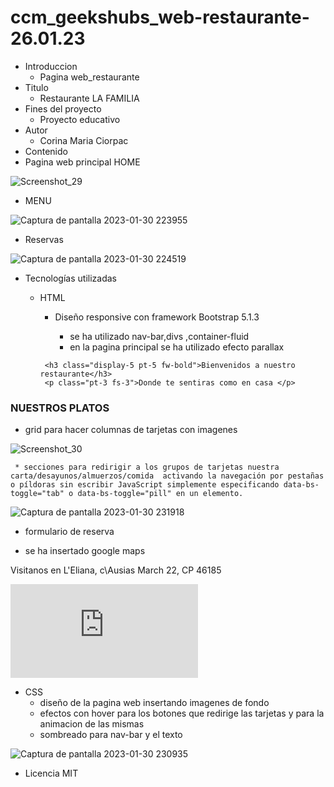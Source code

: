 # ccm_geekshubs_web-restaurante-26.01.23
* Introduccion
  * Pagina web_restaurante
* Titulo 
  * Restaurante LA FAMILIA
 * Fines del proyecto
   * Proyecto educativo
  * Autor
     * Corina Maria Ciorpac
   * Contenido
   * Pagina web principal HOME


![Screenshot_29](https://user-images.githubusercontent.com/121670547/215620569-c3973888-7ad4-4f1a-b551-f2d63952e8f1.png)


* MENU


![Captura de pantalla 2023-01-30 223955](https://user-images.githubusercontent.com/121670547/215620735-64ffbcba-8b9c-43cd-b8f0-49f57a51f9e3.png)

* Reservas





![Captura de pantalla 2023-01-30 224519](https://user-images.githubusercontent.com/121670547/215620865-23a3b544-b57b-48c7-93cb-cd8005434578.png)


* Tecnologías utilizadas
   * HTML
       * Diseño responsive con framework Bootstrap 5.1.3
           * se ha utilizado nav-bar,divs ,container-fluid
           * en la pagina principal se ha utilizado efecto parallax
           
           
           <div class="container-fluid ">
        <div class="parallax parallax-expand-lg pt-5"> 
          <div class="title p-3 col-md-6 ">
            
          <h3 class="display-5 pt-5 fw-bold">Bienvenidos a nuestro restaurante</h3>
          <p class="pt-3 fs-3">Donde te sentiras como en casa </p>
      </div>
  </div> 
</div>
  <div class=" text-center pt-5">
    <h3 >NUESTROS PLATOS</h3>
  </div>
  
  
  * grid para hacer columnas de tarjetas con imagenes
  
  
  ![Screenshot_30](https://user-images.githubusercontent.com/121670547/215622832-32e51ac6-1038-4f01-9375-8f43ad383b26.png)



  
     * secciones para redirigir a los grupos de tarjetas nuestra carta/desayunos/almuerzos/comida  activando la navegación por pestañas o píldoras sin escribir JavaScript simplemente especificando data-bs-toggle="tab" o data-bs-toggle="pill" en un elemento.
   
   
   
   
   ![Captura de pantalla 2023-01-30 231918](https://user-images.githubusercontent.com/121670547/215623209-e5a56633-57c1-4ca3-8e96-6a4a86f82d3f.png)
   
   
   * formulario de reserva
   
   
   * se ha insertado google maps
   
   
   <p>Visitanos en L'Eliana, c\Ausias March 22, CP 46185</p>
                       <iframe class="mapa" src="https://www.google.com/maps/embed?pb=!1m18!1m12!1m3!1d24595.765425755177!2d-0.5712535417478309!3d39.59407843132128!2m3!1f0!2f0!3f0!3m2!1i1024!2i768!4f13.1!3m3!1m2!1s0xd605eeec9f1e5d5%3A0x2a5f46986863d9b0!2s46185%20La%20Pobla%20de%20Vallbona%2C%20Valencia!5e0!3m2!1ses!2ses!4v1675067762841!5m2!1ses!2ses"  style="border:0;" allowfullscreen="" loading="lazy" referrerpolicy="no-referrer-when-downgrade"></iframe>
                  

   
   *  CSS
        * diseño de la pagina web insertando imagenes de fondo
        * efectos con hover para los botones que redirige las tarjetas y para la animacion de las mismas
        * sombreado para nav-bar y el texto
        
        
        
        
   ![Captura de pantalla 2023-01-30 230935](https://user-images.githubusercontent.com/121670547/215624010-f0e7ced4-cfc7-49dd-8e2b-1351e1e52fe0.png)

* Licencia MIT
     

